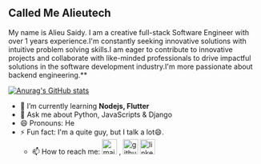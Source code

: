 ## Called Me Alieutech


My name is Alieu Saidy. I am a creative full-stack Software Engineer with over 1 years experience.I'm constantly seeking innovative solutions with intuitive problem solving skills.I am eager to contribute to innovative projects and collaborate with like-minded professionals to drive impactful solutions in the software development industry.I'm more passionate about backend engineering.**

  



[![Anurag's GitHub stats](https://github-readme-stats.vercel.app/api?username=alieutech)](https://github.com/anuraghazra/github-readme-stats)

- 🌱 I’m currently learning **Nodejs, Flutter**
- 💬 Ask me about Python, JavaScripts & Django
- 😄 Pronouns: He
- ⚡ Fun fact: I'm a quite guy, but I talk a lot😄.
  - 📫 How to reach me:
    [<img src='https://cdn.jsdelivr.net/npm/simple-icons@3.0.1/icons/mail-dot-ru.svg' alt='mail-dot-ru' height='30'>](alieusaidy1999@gmail.com)  , [<img src='https://cdn.jsdelivr.net/npm/simple-icons@3.0.1/icons/github.svg' alt='github' height='30'>](https://github.com/alieutech)  [<img src='https://cdn.jsdelivr.net/npm/simple-icons@3.0.1/icons/linkedin.svg' alt='linkedin' height='30'>](https://www.linkedin.com/in/https://www.linkedin.com/in/alieu-saidy-b1833a27b/)
